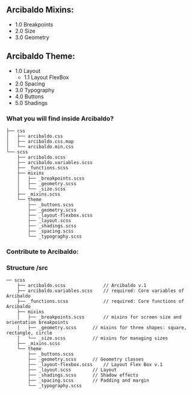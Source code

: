 

## Arcibaldo Mixins:
- 1.0 Breakpoints
- 2.0 Size
- 3.0 Geometry

## Arcibaldo Theme:
- 1.0 Layout
  - 1.1 Layout FlexBox
- 2.0  Spacing
- 3.0 Typography
- 4.0 Buttons
- 5.0 Shadings
 


### What you will find inside Arcibaldo?

```
├── css
│   ├── arcibaldo.css
│   ├── arcibaldo.css.map
│   └── arcibaldo.min.css
└── scss
    ├── arcibaldo.scss
    ├── arcibaldo.variables.scss
    ├── _functions.scss
    ├── mixins
    │   ├── _breakpoints.scss
    │   ├── _geometry.scss
    │   └── _size.scss
    ├── _mixins.scss
    └── theme
        ├── _buttons.scss
        ├── _geometry.scss
        ├── _layout-flexbox.scss
        ├── _layout.scss
        ├── _shadings.scss
        ├── _spacing.scss
        └── _typography.scss
```




### Contribute to Arcibaldo:

### Structure /src
```
── scss
    ├── arcibaldo.scss		        // Arcibaldo v.1
    ├── arcibaldo.variables.scss	// required: Core variables of Arcibaldo
    ├── _functions.scss		        // required: Core functions of Arcibaldo
    ├── mixins
    │   ├── _breakpoints.scss		// mixins for screen size and orientation breakpoints
    │   ├── _geometry.scss		// mixins for three shapes: square, rectangle, circle
    │   └── _size.scss			// mixins for managing sizes
    ├── _mixins.scss
    └── theme
        ├── _buttons.scss
        ├── _geometry.scss		// Geometry classes
        ├── _layout-flexbox.scss	// Layout Flex Box v.1
        ├── _layout.scss		// Layout
        ├── _shadings.scss		// Shadow effects
        ├── _spacing.scss		// Padding and margin
        └── _typography.scss
```

